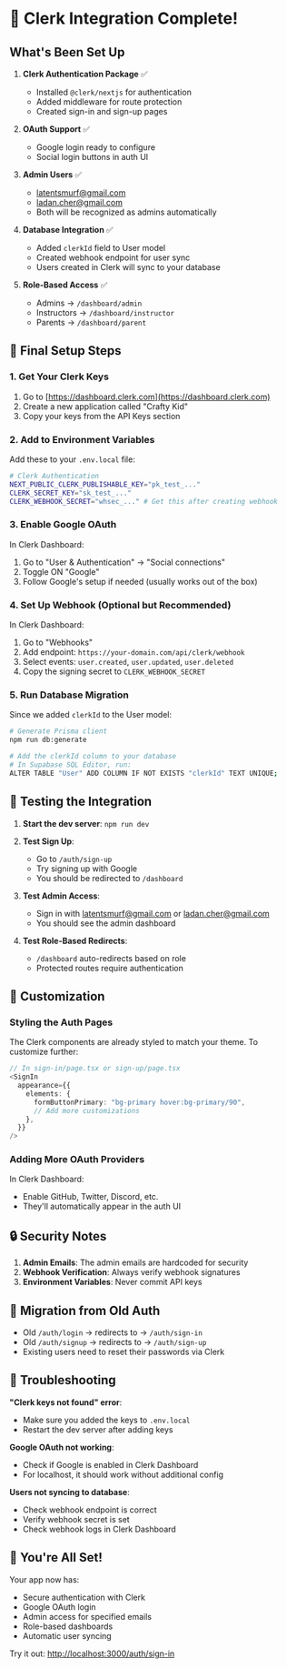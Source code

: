 # 🚀 Clerk Integration Complete!

## What's Been Set Up

1. **Clerk Authentication Package** ✅
   - Installed `@clerk/nextjs` for authentication
   - Added middleware for route protection
   - Created sign-in and sign-up pages

2. **OAuth Support** ✅
   - Google login ready to configure
   - Social login buttons in auth UI

3. **Admin Users** ✅
   - latentsmurf@gmail.com
   - ladan.cher@gmail.com
   - Both will be recognized as admins automatically

4. **Database Integration** ✅
   - Added `clerkId` field to User model
   - Created webhook endpoint for user sync
   - Users created in Clerk will sync to your database

5. **Role-Based Access** ✅
   - Admins → `/dashboard/admin`
   - Instructors → `/dashboard/instructor`
   - Parents → `/dashboard/parent`

## 🔧 Final Setup Steps

### 1. Get Your Clerk Keys

1. Go to [https://dashboard.clerk.com](https://dashboard.clerk.com)
2. Create a new application called "Crafty Kid"
3. Copy your keys from the API Keys section

### 2. Add to Environment Variables

Add these to your `.env.local` file:

```bash
# Clerk Authentication
NEXT_PUBLIC_CLERK_PUBLISHABLE_KEY="pk_test_..."
CLERK_SECRET_KEY="sk_test_..."
CLERK_WEBHOOK_SECRET="whsec_..." # Get this after creating webhook
```

### 3. Enable Google OAuth

In Clerk Dashboard:
1. Go to "User & Authentication" → "Social connections"
2. Toggle ON "Google"
3. Follow Google's setup if needed (usually works out of the box)

### 4. Set Up Webhook (Optional but Recommended)

In Clerk Dashboard:
1. Go to "Webhooks"
2. Add endpoint: `https://your-domain.com/api/clerk/webhook`
3. Select events: `user.created`, `user.updated`, `user.deleted`
4. Copy the signing secret to `CLERK_WEBHOOK_SECRET`

### 5. Run Database Migration

Since we added `clerkId` to the User model:

```bash
# Generate Prisma client
npm run db:generate

# Add the clerkId column to your database
# In Supabase SQL Editor, run:
ALTER TABLE "User" ADD COLUMN IF NOT EXISTS "clerkId" TEXT UNIQUE;
```

## 🎯 Testing the Integration

1. **Start the dev server**: `npm run dev`

2. **Test Sign Up**:
   - Go to `/auth/sign-up`
   - Try signing up with Google
   - You should be redirected to `/dashboard`

3. **Test Admin Access**:
   - Sign in with latentsmurf@gmail.com or ladan.cher@gmail.com
   - You should see the admin dashboard

4. **Test Role-Based Redirects**:
   - `/dashboard` auto-redirects based on role
   - Protected routes require authentication

## 🎨 Customization

### Styling the Auth Pages

The Clerk components are already styled to match your theme. To customize further:

```typescript
// In sign-in/page.tsx or sign-up/page.tsx
<SignIn 
  appearance={{
    elements: {
      formButtonPrimary: "bg-primary hover:bg-primary/90",
      // Add more customizations
    },
  }}
/>
```

### Adding More OAuth Providers

In Clerk Dashboard:
- Enable GitHub, Twitter, Discord, etc.
- They'll automatically appear in the auth UI

## 🔒 Security Notes

1. **Admin Emails**: The admin emails are hardcoded for security
2. **Webhook Verification**: Always verify webhook signatures
3. **Environment Variables**: Never commit API keys

## 📝 Migration from Old Auth

- Old `/auth/login` → redirects to → `/auth/sign-in`
- Old `/auth/signup` → redirects to → `/auth/sign-up`
- Existing users need to reset their passwords via Clerk

## 🐛 Troubleshooting

**"Clerk keys not found" error**:
- Make sure you added the keys to `.env.local`
- Restart the dev server after adding keys

**Google OAuth not working**:
- Check if Google is enabled in Clerk Dashboard
- For localhost, it should work without additional config

**Users not syncing to database**:
- Check webhook endpoint is correct
- Verify webhook secret is set
- Check webhook logs in Clerk Dashboard

## 🎉 You're All Set!

Your app now has:
- Secure authentication with Clerk
- Google OAuth login
- Admin access for specified emails
- Role-based dashboards
- Automatic user syncing

Try it out: [http://localhost:3000/auth/sign-in](http://localhost:3000/auth/sign-in)
